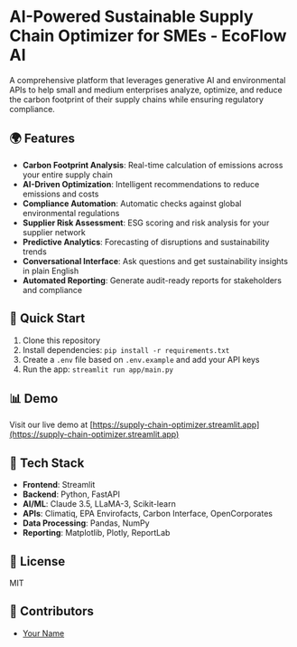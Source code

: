 # AI-Powered Sustainable Supply Chain Optimizer for SMEs - EcoFlow AI

A comprehensive platform that leverages generative AI and environmental APIs to help small and medium enterprises analyze, optimize, and reduce the carbon footprint of their supply chains while ensuring regulatory compliance.

## 🌍 Features

- **Carbon Footprint Analysis**: Real-time calculation of emissions across your entire supply chain
- **AI-Driven Optimization**: Intelligent recommendations to reduce emissions and costs
- **Compliance Automation**: Automatic checks against global environmental regulations
- **Supplier Risk Assessment**: ESG scoring and risk analysis for your supplier network
- **Predictive Analytics**: Forecasting of disruptions and sustainability trends
- **Conversational Interface**: Ask questions and get sustainability insights in plain English
- **Automated Reporting**: Generate audit-ready reports for stakeholders and compliance

## 🚀 Quick Start

1. Clone this repository
2. Install dependencies: `pip install -r requirements.txt`
3. Create a `.env` file based on `.env.example` and add your API keys
4. Run the app: `streamlit run app/main.py`

## 📊 Demo

Visit our live demo at [https://supply-chain-optimizer.streamlit.app](https://supply-chain-optimizer.streamlit.app)

## 🔧 Tech Stack

- **Frontend**: Streamlit
- **Backend**: Python, FastAPI
- **AI/ML**: Claude 3.5, LLaMA-3, Scikit-learn
- **APIs**: Climatiq, EPA Envirofacts, Carbon Interface, OpenCorporates
- **Data Processing**: Pandas, NumPy
- **Reporting**: Matplotlib, Plotly, ReportLab

## 📝 License

MIT

## 🤝 Contributors

- [Your Name](https://github.com/yourusername)
